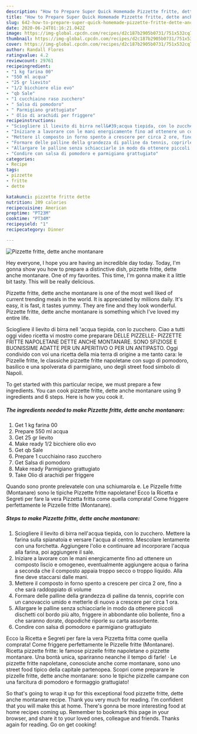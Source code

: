 ```yaml
---
description: "How to Prepare Super Quick Homemade Pizzette fritte, dette anche montanare"
title: "How to Prepare Super Quick Homemade Pizzette fritte, dette anche montanare"
slug: 642-how-to-prepare-super-quick-homemade-pizzette-fritte-dette-anche-montanare
date: 2020-06-24T01:16:21.042Z
image: https://img-global.cpcdn.com/recipes/d2c187b2905b0731/751x532cq70/pizzette-fritte-dette-anche-montanare-recipe-main-photo.jpg
thumbnail: https://img-global.cpcdn.com/recipes/d2c187b2905b0731/751x532cq70/pizzette-fritte-dette-anche-montanare-recipe-main-photo.jpg
cover: https://img-global.cpcdn.com/recipes/d2c187b2905b0731/751x532cq70/pizzette-fritte-dette-anche-montanare-recipe-main-photo.jpg
author: Randall Flores
ratingvalue: 4.2
reviewcount: 29761
recipeingredient:
- "1 kg farina 00"
- "550 ml acqua"
- "25 gr lievito"
- "1/2 bicchiere olio evo"
- "qb Sale"
- "1 cucchiaino raso zucchero"
- " Salsa di pomodoro"
- " Parmigiano grattugiato"
- " Olio di arachidi per friggere"
recipeinstructions:
- "Sciogliere il lievito di birra nell&#39;acqua tiepida, con lo zucchero. Mettere la farina sulla spianatoia e versare l&#39;acqua al centro. Mescolare lentamente con una forchetta. Aggiungere l&#39;olio e continuare ad incorporare l&#39;acqua alla farina, poi aggiungere il sale."
- "Iniziare a lavorare con le mani energicamente fino ad ottenere un composto liscio e omogeneo, eventualmente aggiungere acqua o farina a seconda che il composto appaia troppo secco o troppo liquido. Alla fine deve staccarsi dalle mani."
- "Mettere il composto in forno spento a crescere per circa 2 ore, fino a che sarà raddoppiato di volume"
- "Formare delle palline della grandezza di palline da tennis, coprirle con un canovaccio umido e metterle di nuovo a crescere per circa 1 ora."
- "Allargare le palline senza schiacciarle in modo da ottenere piccoli dischetti col bordo più alto, friggere in abbondante olio bollente, fino a che saranno dorate, dopodiché riporle su carta assorbente."
- "Condire con salsa di pomodoro e parmigiano grattugiato"
categories:
- Recipe
tags:
- pizzette
- fritte
- dette

katakunci: pizzette fritte dette 
nutrition: 209 calories
recipecuisine: American
preptime: "PT23M"
cooktime: "PT34M"
recipeyield: "1"
recipecategory: Dinner

---
```



![Pizzette fritte, dette anche montanare](https://img-global.cpcdn.com/recipes/d2c187b2905b0731/751x532cq70/pizzette-fritte-dette-anche-montanare-recipe-main-photo.jpg)

Hey everyone, I hope you are having an incredible day today. Today, I'm gonna show you how to prepare a distinctive dish, pizzette fritte, dette anche montanare. One of my favorites. This time, I'm gonna make it a little bit tasty. This will be really delicious.

Pizzette fritte, dette anche montanare is one of the most well liked of current trending meals in the world. It is appreciated by millions daily. It's easy, it is fast, it tastes yummy. They are fine and they look wonderful. Pizzette fritte, dette anche montanare is something which I've loved my entire life.

Sciogliere il lievito di birra nell &#39;acqua tiepida, con lo zucchero. Ciao a tutti oggi video ricetta vi mostro come preparare DELLE PIZZELLE- PIZZETTE FRITTE NAPOLETANE DETTE ANCHE MONTANARE. SONO SFIZIOSE E BUONISSIME ADATTE PER UN APERITIVO O PER UN ANTIPASTO. Oggi condivido con voi una ricetta della mia terra di origine a me tanto cara: le Pizzelle fritte, le classiche pizzette fritte napoletane con sugo di pomodoro, basilico e una spolverata di parmigiano, uno degli street food simbolo di Napoli.


To get started with this particular recipe, we must prepare a few ingredients. You can cook pizzette fritte, dette anche montanare using 9 ingredients and 6 steps. Here is how you cook it.

<!--inarticleads1-->

##### The ingredients needed to make Pizzette fritte, dette anche montanare:

1. Get 1 kg farina 00
1. Prepare 550 ml acqua
1. Get 25 gr lievito
1. Make ready 1/2 bicchiere olio evo
1. Get qb Sale
1. Prepare 1 cucchiaino raso zucchero
1. Get  Salsa di pomodoro
1. Make ready  Parmigiano grattugiato
1. Take  Olio di arachidi per friggere


Quando sono pronte prelevatele con una schiumarola e. Le Pizzelle fritte (Montanare) sono le tipiche Pizzette fritte napoletane! Ecco la Ricetta e Segreti per fare la vera Pizzetta fritta come quella comprata! Come friggere perfettamente le Pizzelle fritte (Montanare). 

<!--inarticleads2-->

##### Steps to make Pizzette fritte, dette anche montanare:

1. Sciogliere il lievito di birra nell&#39;acqua tiepida, con lo zucchero. Mettere la farina sulla spianatoia e versare l&#39;acqua al centro. Mescolare lentamente con una forchetta. Aggiungere l&#39;olio e continuare ad incorporare l&#39;acqua alla farina, poi aggiungere il sale.
1. Iniziare a lavorare con le mani energicamente fino ad ottenere un composto liscio e omogeneo, eventualmente aggiungere acqua o farina a seconda che il composto appaia troppo secco o troppo liquido. Alla fine deve staccarsi dalle mani.
1. Mettere il composto in forno spento a crescere per circa 2 ore, fino a che sarà raddoppiato di volume
1. Formare delle palline della grandezza di palline da tennis, coprirle con un canovaccio umido e metterle di nuovo a crescere per circa 1 ora.
1. Allargare le palline senza schiacciarle in modo da ottenere piccoli dischetti col bordo più alto, friggere in abbondante olio bollente, fino a che saranno dorate, dopodiché riporle su carta assorbente.
1. Condire con salsa di pomodoro e parmigiano grattugiato


Ecco la Ricetta e Segreti per fare la vera Pizzetta fritta come quella comprata! Come friggere perfettamente le Pizzelle fritte (Montanare). Ricetta pizzette fritte: le famose pizzelle fritte napoletane o pizzette montanare. Una bontà unica, spariranno neanche il tempo di farle! · Le pizzette fritte napoletane, conosciute anche come montanare, sono uno street food tipico della capitale partenopea. Scopri come preparare le pizzelle fritte, dette anche montanare: sono le tipiche pizzelle campane con una farcitura di pomodoro e formaggio grattugiato! 

So that's going to wrap it up for this exceptional food pizzette fritte, dette anche montanare recipe. Thank you very much for reading. I'm confident that you will make this at home. There's gonna be more interesting food at home recipes coming up. Remember to bookmark this page in your browser, and share it to your loved ones, colleague and friends. Thanks again for reading. Go on get cooking!
